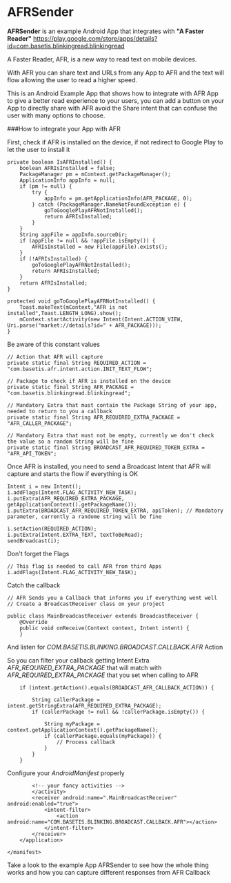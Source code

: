 AFRSender
==========

**AFRSender** is an example Android App that integrates with **"A Faster Reader"** https://play.google.com/store/apps/details?id=com.basetis.blinkingread.blinkingread

A Faster Reader, AFR, is a new way to read text on mobile devices.

With AFR you can share text and URLs from any App to AFR and the text will flow allowing the user to read a higher speed.

This is an Android Example App that shows how to integrate with AFR App to give a better read experience to your users, you can add a button on your App to directly share with AFR avoid the Share intent that can confuse the user with many options to choose.

###How to integrate your App with AFR

First, check if AFR is installed on the device, if not redirect to Google Play to let the user to install it

    private boolean IsAFRInstalled() {
        boolean AFRIsInstalled = false;
        PackageManager pm = mContext.getPackageManager();
        ApplicationInfo appInfo = null;
        if (pm != null) {
            try {
                appInfo = pm.getApplicationInfo(AFR_PACKAGE, 0);
            } catch (PackageManager.NameNotFoundException e) {
                goToGooglePlayAFRNotInstalled();
                return AFRIsInstalled;
            }
        }
        String appFile = appInfo.sourceDir;
        if (appFile != null && !appFile.isEmpty()) {
            AFRIsInstalled = new File(appFile).exists();
        }
        if (!AFRIsInstalled) {
            goToGooglePlayAFRNotInstalled();
            return AFRIsInstalled;
        }
        return AFRIsInstalled;
    }

    protected void goToGooglePlayAFRNotInstalled() {
        Toast.makeText(mContext,"AFR is not installed",Toast.LENGTH_LONG).show();
        mContext.startActivity(new Intent(Intent.ACTION_VIEW, Uri.parse("market://details?id=" + AFR_PACKAGE)));
    }

Be aware of this constant values

    // Action that AFR will capture
    private static final String REQUIRED_ACTION = "com.basetis.afr.intent.action.INIT_TEXT_FLOW";

    // Package to check if AFR is installed on the device
    private static final String AFR_PACKAGE = "com.basetis.blinkingread.blinkingread";

    // Mandatory Extra that must contain the Package String of your app, needed to return to you a callback
    private static final String AFR_REQUIRED_EXTRA_PACKAGE = "AFR_CALLER_PACKAGE";

    // Mandatory Extra that must not be empty, currently we don't check the value so a random String will be fine
    private static final String BROADCAST_AFR_REQUIRED_TOKEN_EXTRA = "AFR_API_TOKEN";


Once AFR is installed, you need to send a Broadcast Intent that AFR will capture and starts the flow if everything is OK

    Intent i = new Intent();
    i.addFlags(Intent.FLAG_ACTIVITY_NEW_TASK);
    i.putExtra(AFR_REQUIRED_EXTRA_PACKAGE, getApplicationContext().getPackageName());
    i.putExtra(BROADCAST_AFR_REQUIRED_TOKEN_EXTRA, apiToken); // Mandatory parameter, currently a randome string will be fine

    i.setAction(REQUIRED_ACTION);
    i.putExtra(Intent.EXTRA_TEXT, textToBeRead);
    sendBroadcast(i);

Don't forget the Flags

    // This flag is needed to call AFR from third Apps
    i.addFlags(Intent.FLAG_ACTIVITY_NEW_TASK);

Catch the callback

    // AFR Sends you a Callback that informs you if everything went well
    // Create a BroadcastReceiver class on your project

    public class MainBroadcastReceiver extends BroadcastReceiver {
        @Override
        public void onReceive(Context context, Intent intent) {
        }

And listen for _COM.BASETIS.BLINKING.BROADCAST.CALLBACK.AFR_ Action

So you can filter your callback getting Intent Extra *AFR_REQUIRED_EXTRA_PACKAGE* that will match with *AFR_REQUIRED_EXTRA_PACKAGE* that you set when calling to AFR

        if (intent.getAction().equals(BROADCAST_AFR_CALLBACK_ACTION)) {

            String callerPackage = intent.getStringExtra(AFR_REQUIRED_EXTRA_PACKAGE);
            if (callerPackage != null && !callerPackage.isEmpty()) {

                String myPackage = context.getApplicationContext().getPackageName();
                if (callerPackage.equals(myPackage)) {
                    // Process callback
                }
            }
        }

Configure your _AndroidManifest_ properly

            <!-- your fancy activities -->
            </activity>
            <receiver android:name=".MainBroadcastReceiver" android:enabled="true">
                <intent-filter>
                    <action android:name="COM.BASETIS.BLINKING.BROADCAST.CALLBACK.AFR"></action>
                </intent-filter>
            </receiver>
        </application>

    </manifest>

Take a look to the example App AFRSender to see how the whole thing works and how you can capture different responses from AFR Callback
